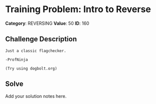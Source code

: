 # Training Problem: Intro to Reverse
**Category**: REVERSING
**Value**: 50
**ID**: 160

## Challenge Description
```
Just a classic flagchecker.

-ProfNinja

(Try using dogbolt.org)
```

## Solve
Add your solution notes here.

